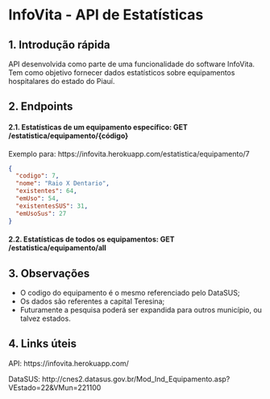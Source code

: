 <h1>InfoVita - API de Estatísticas</h1>

<h2>1. Introdução rápida</h2>
API desenvolvida como parte de uma funcionalidade do software InfoVita. Tem como objetivo fornecer dados estatísticos sobre equipamentos hospitalares do estado do Piauí.

<h2>2. Endpoints</h2>

<h4>2.1. Estatísticas de um equipamento específico: GET /estatistica/equipamento/{código} </h4>
<p>Exemplo para: https://infovita.herokuapp.com/estatistica/equipamento/7 </p>

```json
{
  "codigo": 7,
  "nome": "Raio X Dentario",
  "existentes": 64,
  "emUso": 54,
  "existentesSUS": 31,
  "emUsoSus": 27
}
```

<h4>2.2. Estatísticas de todos os equipamentos: GET /estatistica/equipamento/all </h4>


<h2>3. Observações</h2>
<ul>
<li>O codigo do equipamento é o mesmo referenciado pelo DataSUS;</li>
<li>Os dados são referentes a capital Teresina;</li>
<li>Futuramente a pesquisa poderá ser expandida para outros município, ou talvez estados.</li>
</ul>


<h2>4. Links úteis</h2>
<p>API: https://infovita.herokuapp.com/</p>
<p>DataSUS: http://cnes2.datasus.gov.br/Mod_Ind_Equipamento.asp?VEstado=22&VMun=221100</p>
